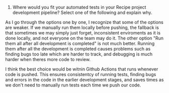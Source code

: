 1) Where would you fit your automated tests in your Recipe project development pipeline? Select one of the following and explain why.

As I go through the options one by one, I recognize that some of the options are weaker. If we manually run them locally before pushing, the fallback is that sometimes we may simply just forget, inconsistent enviroments as it is done locally, and not everyone on the team may do it. The other option "Run them all after all development is completed" is not much better. Running them after all the development is completed causes problems such as finding bugs too late which are harder to track, and debugging is much harder when theres more code to review.

I think the best choice would be witnin Github Actions that runs whenever code is pushed. This ensures consistentcy of running tests, finding bugs and errors in the code in the earlier development stages, and saves times as we don't need to manually run tests each time we push our code.  
















